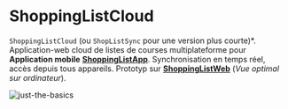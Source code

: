 # ShoppingListCloud
`ShoppingListCloud` (ou `ShopListSync` pour une version plus courte)*. Application-web cloud de listes de courses multiplateforme pour **Application mobile** **[ShoppingListApp](https://github.com/paguielng/ShoppingListApp/)**. Synchronisation en temps réel, accès depuis tous appareils. Prototyp sur **[ShoppingListWeb](https://shoppiz-web.netlify.app/)** 
(*Vue optimal sur ordinateur*).

![just-the-basics](https://github.com/paguielng/ShoppingListCloud/blob/main/images/shopplistapp.jpg)
